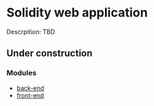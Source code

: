 # Solidity web application
Descrpition: TBD

## Under construction

### Modules
* [back-end](back-end/README.md)
* [front-end](front-end/README.md)
